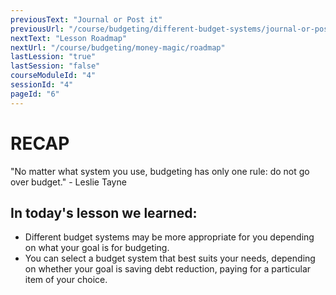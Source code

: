 ```yaml
---
previousText: "Journal or Post it"
previousUrl: "/course/budgeting/different-budget-systems/journal-or-post-it"
nextText: "Lesson Roadmap"
nextUrl: "/course/budgeting/money-magic/roadmap"
lastLession: "true"
lastSession: "false"
courseModuleId: "4"
sessionId: "4"
pageId: "6"
---
```



# RECAP

<sparkle-character-intro position="right" character="jen">
"No matter what system you use, budgeting has only one rule: do not go over budget."
- Leslie Tayne

</sparkle-character-intro>

## In today's lesson we learned: 
- Different budget systems may be more appropriate for you depending on what your goal is for budgeting.
- You can select a budget system that best suits your needs, depending on whether your goal is saving debt reduction, paying for a particular item of your choice.
